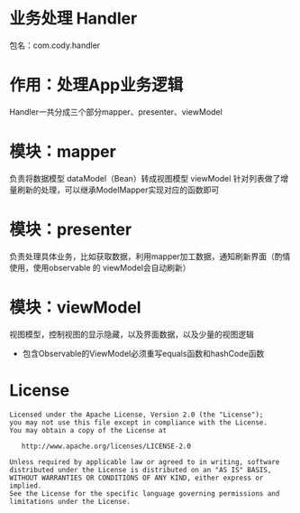 # 业务处理 Handler
包名：com.cody.handler

# 作用：处理App业务逻辑
Handler一共分成三个部分mapper、presenter、viewModel

# 模块：mapper
负责将数据模型 dataModel（Bean）转成视图模型 viewModel
针对列表做了增量刷新的处理，可以继承ModelMapper实现对应的函数即可

# 模块：presenter
负责处理具体业务，比如获取数据，利用mapper加工数据，通知刷新界面（酌情使用，使用observable 的 viewModel会自动刷新）

# 模块：viewModel
视图模型，控制视图的显示隐藏，以及界面数据，以及少量的视图逻辑

+ 包含Observable的ViewModel必须重写equals函数和hashCode函数


# License
```
Licensed under the Apache License, Version 2.0 (the "License");
you may not use this file except in compliance with the License.
You may obtain a copy of the License at

   http://www.apache.org/licenses/LICENSE-2.0

Unless required by applicable law or agreed to in writing, software
distributed under the License is distributed on an "AS IS" BASIS,
WITHOUT WARRANTIES OR CONDITIONS OF ANY KIND, either express or implied.
See the License for the specific language governing permissions and
limitations under the License.
```